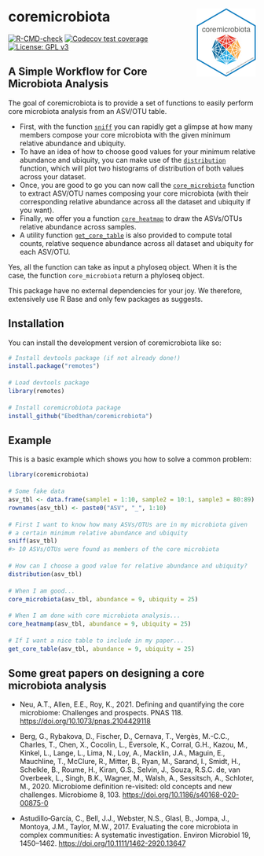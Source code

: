 
# coremicrobiota <img src="man/figures/logo.png" align="right" width="120" />

<!-- badges: start -->
[![R-CMD-check](https://github.com/Ebedthan/coremicrobiota/workflows/R-CMD-check/badge.svg)](https://github.com/Ebedthan/coremicrobiota/actions)
[![Codecov test coverage](https://codecov.io/gh/Ebedthan/coremicrobiota/branch/main/graph/badge.svg)](https://app.codecov.io/gh/Ebedthan/coremicrobiota?branch=main)
[![License: GPL v3](https://img.shields.io/badge/License-GPLv3-blue.svg)](https://www.gnu.org/licenses/gpl-3.0)
<!-- badges: end -->

## A Simple Workflow for Core Microbiota Analysis

The goal of coremicrobiota is to provide a set of functions to easily perform core
microbiota analysis from an ASV/OTU table.

* First, with the function [`sniff`](https://ebedthan.github.io/coremicrobiota/reference/sniff.html) you can rapidly get a glimpse at how many 
members compose your core microbiota with the given minimum relative abundance and
ubiquity. 
* To have an idea of how to choose good values for your minimum relative 
abundance and ubiquity, you can make use of the [`distribution`](https://ebedthan.github.io/coremicrobiota/reference/distribution.html) function, which will
plot two histograms of distribution of both values across your dataset. 
* Once, you are good to go you can now call the [`core_microbiota`](https://ebedthan.github.io/coremicrobiota/reference/core_microbiota.html) function to extract ASV/OTU names 
composing your core microbiota (with their corresponding relative abundance across 
all the dataset and ubiquity if you want). 
* Finally, we offer you a function [`core_heatmap`](https://ebedthan.github.io/coremicrobiota/reference/core_heatmap.html) to draw the ASVs/OTUs relative abundance across samples.
* A utility function [`get_core_table`](https://ebedthan.github.io/coremicrobiota/reference/get_core_table.html) is also provided to compute total counts,
relative sequence abundance across all dataset and ubiquity for each ASV/OTU.

Yes, all the function can take as input a phyloseq object. When it is the case,
the function `core_microbiota` return a phyloseq object.

This package have no external dependencies for your joy. We therefore,
extensively use R Base and only few packages as suggests.

## Installation

You can install the development version of coremicrobiota like so:

``` r
# Install devtools package (if not already done!)
install.package("remotes")

# Load devtools package
library(remotes)

# Install coremicrobiota package
install_github("Ebedthan/coremicrobiota")
```

## Example

This is a basic example which shows you how to solve a common problem:

``` r
library(coremicrobiota)

# Some fake data
asv_tbl <- data.frame(sample1 = 1:10, sample2 = 10:1, sample3 = 80:89)
rownames(asv_tbl) <- paste0("ASV", "_", 1:10)

# First I want to know how many ASVs/OTUs are in my microbiota given
# a certain minimum relative abundance and ubiquity
sniff(asv_tbl)
#> 10 ASVs/OTUs were found as members of the core microbiota

# How can I choose a good value for relative abundance and ubiquity?
distribution(asv_tbl)

# When I am good...
core_microbiota(asv_tbl, abundance = 9, ubiquity = 25)

# When I am done with core microbiota analysis...
core_heatmamp(asv_tbl, abundance = 9, ubiquity = 25)

# If I want a nice table to include in my paper...
get_core_table(asv_tbl, abundance = 9, ubiquity = 25)
```

## Some great papers on designing a core microbiota analysis

* Neu, A.T., Allen, E.E., Roy, K., 2021. Defining and quantifying the core microbiome: Challenges and prospects. PNAS 118. https://doi.org/10.1073/pnas.2104429118

* Berg, G., Rybakova, D., Fischer, D., Cernava, T., Vergès, M.-C.C., Charles, T., Chen, X., Cocolin, L., Eversole, K., Corral, G.H., Kazou, M., Kinkel, L., Lange, L., Lima, N., Loy, A., Macklin, J.A., Maguin, E., Mauchline, T., McClure, R., Mitter, B., Ryan, M., Sarand, I., Smidt, H., Schelkle, B., Roume, H., Kiran, G.S., Selvin, J., Souza, R.S.C. de, van Overbeek, L., Singh, B.K., Wagner, M., Walsh, A., Sessitsch, A., Schloter, M., 2020. Microbiome definition re-visited: old concepts and new challenges. Microbiome 8, 103. https://doi.org/10.1186/s40168-020-00875-0

* Astudillo‐García, C., Bell, J.J., Webster, N.S., Glasl, B., Jompa, J., Montoya, J.M., Taylor, M.W., 2017. Evaluating the core microbiota in complex communities: A systematic investigation. Environ Microbiol 19, 1450–1462. https://doi.org/10.1111/1462-2920.13647







